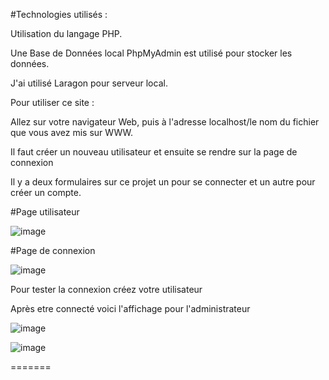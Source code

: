 #Technologies utilisés :

Utilisation du langage PHP.

Une Base de Données local PhpMyAdmin est utilisé pour stocker les données.

J'ai utilisé Laragon pour serveur local.

Pour utiliser ce site :

Allez sur votre navigateur Web, puis à l'adresse localhost/le nom du fichier que vous avez mis sur WWW.

Il faut créer un nouveau utilisateur et ensuite se rendre sur la page de connexion

Il y a deux formulaires sur ce projet un pour se connecter et un autre pour créer un compte.

#Page utilisateur


![image](https://user-images.githubusercontent.com/70956278/162480707-984a4953-b7e8-4552-8007-128823012dfd.png)


#Page de connexion

![image](https://user-images.githubusercontent.com/70956278/162480090-126884ea-bc5c-4903-a536-506a7eae59f8.png)



Pour tester la connexion créez votre utilisateur

Après etre connecté voici l'affichage pour l'administrateur

![image](https://user-images.githubusercontent.com/70956278/162480233-5cfc02b6-f538-4c01-a38d-76202f39a9b9.png)



![image](https://user-images.githubusercontent.com/70956278/162480282-baa7436b-aa08-4144-8fd9-b12f8755de13.png)



=======
